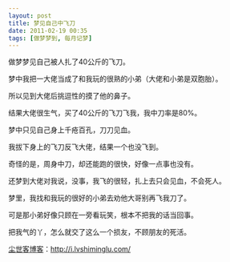 ```yaml
---
layout: post
title: 梦见自己中飞刀
date: 2011-02-19 00:35
tags: [做梦梦到, 每月记梦]
---
```

做梦梦见自己被人扎了40公斤的飞刀。

梦中我把一大佬当成了和我玩的很熟的小弟（大佬和小弟是双胞胎）。

所以见到大佬后挑逗性的摸了他的鼻子。

结果大佬很生气，买了40公斤的飞刀飞我，我中刀率是80%。

梦中只见自己身上千疮百孔，刀刀见血。

我拔下身上的飞刀反飞大佬，结果一个也没飞到。

奇怪的是，周身中刀，却还能跑的很快，好像一点事也没有。

还梦到大佬对我说，没事，我飞的很轻，扎上去只会见血，不会死人。

梦里，我找和我玩的很好的小弟去劝他大哥别再飞我刀了。

可是那小弟好像只顾在一旁看玩笑，根本不把我的话当回事。

把我气的丫，怎么就交了这么一个损友，不顾朋友的死活。

<a href="http://i.lvshiminglu.com/">尘世客博客</a>：<a href="http://i.lvshiminglu.com/">http://i.lvshiminglu.com/</a>

